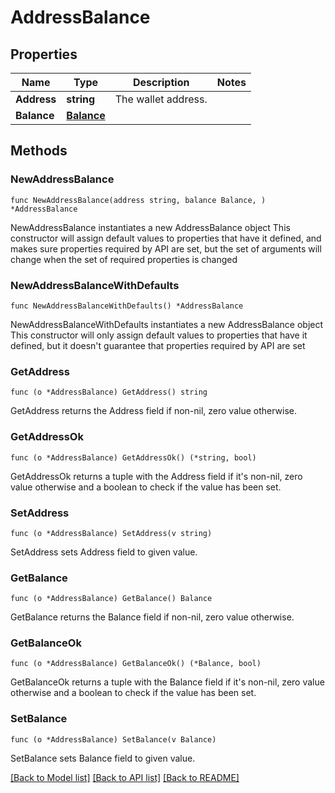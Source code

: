 # AddressBalance

## Properties

Name | Type | Description | Notes
------------ | ------------- | ------------- | -------------
**Address** | **string** | The wallet address. | 
**Balance** | [**Balance**](Balance.md) |  | 

## Methods

### NewAddressBalance

`func NewAddressBalance(address string, balance Balance, ) *AddressBalance`

NewAddressBalance instantiates a new AddressBalance object
This constructor will assign default values to properties that have it defined,
and makes sure properties required by API are set, but the set of arguments
will change when the set of required properties is changed

### NewAddressBalanceWithDefaults

`func NewAddressBalanceWithDefaults() *AddressBalance`

NewAddressBalanceWithDefaults instantiates a new AddressBalance object
This constructor will only assign default values to properties that have it defined,
but it doesn't guarantee that properties required by API are set

### GetAddress

`func (o *AddressBalance) GetAddress() string`

GetAddress returns the Address field if non-nil, zero value otherwise.

### GetAddressOk

`func (o *AddressBalance) GetAddressOk() (*string, bool)`

GetAddressOk returns a tuple with the Address field if it's non-nil, zero value otherwise
and a boolean to check if the value has been set.

### SetAddress

`func (o *AddressBalance) SetAddress(v string)`

SetAddress sets Address field to given value.


### GetBalance

`func (o *AddressBalance) GetBalance() Balance`

GetBalance returns the Balance field if non-nil, zero value otherwise.

### GetBalanceOk

`func (o *AddressBalance) GetBalanceOk() (*Balance, bool)`

GetBalanceOk returns a tuple with the Balance field if it's non-nil, zero value otherwise
and a boolean to check if the value has been set.

### SetBalance

`func (o *AddressBalance) SetBalance(v Balance)`

SetBalance sets Balance field to given value.



[[Back to Model list]](../README.md#documentation-for-models) [[Back to API list]](../README.md#documentation-for-api-endpoints) [[Back to README]](../README.md)


